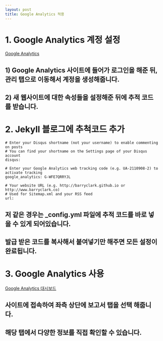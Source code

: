```yaml
---
layout: post
title: Google Analytics 적용
---
```


# 1. Google Analytics 계정 설정

[Google Analytics](http://analytics.google.com/analytics/web/#/)

## 1) Google Analytics 사이트에 들어가 로그인을 해준 뒤, 관리 탭으로 이동해서 계정을 생성해줍니다.

## 2) 새 웹사이트에 대한 속성들을 설정해준 뒤에 추적 코드를 받습니다.

  

# 2. Jekyll 블로그에 추척코드 추가
```
# Enter your Disqus shortname (not your username) to enable commenting on posts
# You can find your shortname on the Settings page of your Disqus account
disqus: 

# Enter your Google Analytics web tracking code (e.g. UA-2110908-2) to activate tracking
google_analytics: G-WFE7QRRYJL

# Your website URL (e.g. http://barryclark.github.io or http://www.barryclark.co)
# Used for Sitemap.xml and your RSS feed
url:
```
## 저 같은 경우는 _config.yml 파일에 추적 코드를 바로 넣을 수 있게 되어있습니다.

## 발급 받은 코드를 복사해서 붙여넣기만 해주면 모든 설정이 완료됩니다.
# 3. Google Analytics 사용
 [Google Analytics 대시보드](Google%20Analytics)
## 사이트에 접속하여 좌측 상단에 보고서 탭을 선택 해줍니다.
## 해당 탭에서 다양한 정보를 직접 확인할 수 있습니다.